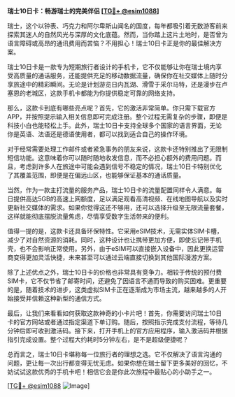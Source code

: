 **瑞士10日卡：畅游瑞士的完美伴侣 [[TG💪+ @esim1088](https://t.me/s/esim1088)]**

瑞士，这个以钟表、巧克力和阿尔卑斯山闻名的国度，每年都吸引着无数游客前来探索其迷人的自然风光与深厚的文化底蕴。然而，当你踏上这片土地时，是否曾为语言障碍或高昂的通讯费用而苦恼？不用担心！瑞士10日卡正是你的最佳解决方案。

瑞士10日卡是一款专为短期旅行者设计的手机卡，它不仅能够让你在瑞士境内享受高质量的通话服务，还能提供充足的移动数据流量，确保你在社交媒体上随时分享旅途中的精彩瞬间。无论是计划游览日内瓦湖、滑雪于采尔马特，还是漫步在卢塞恩的老城区，这款手机卡都能为你提供稳定可靠的网络支持。

那么，这款卡到底有哪些亮点呢？首先，它的激活非常简单。你只需下载官方APP，并按照提示输入相关信息即可完成注册。整个过程无需复杂的步骤，即便是科技小白也能轻松上手。此外，瑞士10日卡支持全球多个国家的语言界面，无论你是英语、法语还是德语使用者，都可以找到适合自己的操作环境。

对于经常需要处理工作邮件或者紧急事务的朋友来说，这款卡还特别推出了无限制短信功能。这意味着你可以随时随地收发信息，而不必担心额外的费用问题。而且，考虑到许多人在旅途中可能会遇到信号不稳定的情况，瑞士10日卡特别优化了其覆盖范围，即便是在偏远山区，也能够保证基本的通话质量。

当然，作为一款主打流量的服务产品，瑞士10日卡的流量配置同样令人满意。每日提供高达5GB的高速上网额度，足以满足观看高清视频、在线地图导航以及实时更新社交媒体的需求。如果你觉得这还不够用，还可以选择升级至无限流量套餐，这样就能彻底摆脱流量焦虑，尽情享受数字生活带来的便利。

值得一提的是，这款卡还具备环保特性。它采用eSIM技术，无需实体SIM卡槽，减少了对自然资源的消耗。同时，这种设计也让携带更加方便，即使忘记带手机壳，也不会影响正常使用。另外，由于eSIM可以直接嵌入设备中，因此更换运营商变得更加灵活快捷，未来甚至可以通过云端直接切换到其他国际漫游方案。

除了上述优点之外，瑞士10日卡的价格也非常具有竞争力。相较于传统的预付费SIM卡，它不仅节省了邮寄时间，还避免了因语言不通而导致的购买困难。更重要的是，随着技术的进步，这类虚拟SIM卡正在逐渐成为市场主流，越来越多的人开始接受并信赖这种新型的通信方式。

最后，让我们来看看如何获取这款神奇的小卡片吧！首先，你需要访问瑞士10日卡的官方网站或者通过指定渠道下单订购。随后，按照指示完成支付流程，等待几分钟后即可收到激活码。接下来，打开手机上的官方应用程序，输入激活码并根据指引完成设置。整个过程大约耗时5分钟左右，是不是超级便捷呢？

总而言之，瑞士10日卡堪称每一位旅行者的理想之选。它不仅解决了语言沟通的问题，更让每一次出行都变得无忧无虑。如果你想在瑞士留下更多美好的回忆，不妨试试这款优秀的手机卡吧！相信它会是你此次旅程中最贴心的小助手之一。

[[TG💪+ @esim1088](https://t.me/s/esim1088) ![Image](https://i.postimg.cc/4NQfJmqS/Snipaste-2025-05-13-00-14-12.png)]